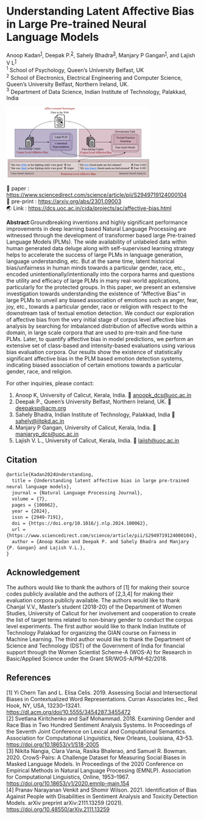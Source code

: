 # Understanding Latent Affective Bias in Large Pre-trained Neural Language Models  </br>
Anoop Kadan<sup>[1](#author1)</sup>, Deepak P.<sup>[2](#author2)</sup>, Sahely Bhadra<sup>[3](#author3)</sup>, Manjary P Gangan<sup>[1](#author1)</sup>, and Lajish V L<sup>[1](#author1)</sup> </br>
<a name="author1"><sup>1</sup></a> School of Psychology, Queen’s University Belfast, UK </br>
<a name="author2"><sup>2</sup></a> School of Electronics, Electrical Engineering and Computer Science, Queen’s University Belfast, Northern Ireland, UK.</br>
<a name="author3"><sup>3</sup></a> Department of Data Science, Indian Institute of Technology, Palakkad, India

<img src= 'images/architecture.png' style="max-width: 75%;"> 


:memo: paper : https://www.sciencedirect.com/science/article/pii/S2949719124000104 </br>
:memo: pre-print : https://arxiv.org/abs/2301.09003 </br>
:earth_asia: Link : https://dcs.uoc.ac.in/cida/projects/ac/affective-bias.html

**Abstract**:Groundbreaking inventions and highly significant performance improvements in deep learning based Natural Language Processing are witnessed through the development of transformer based large Pre-trained Language Models (PLMs). The wide availability of unlabeled data within human generated data deluge along with self-supervised learning strategy helps to accelerate the success of large PLMs in language generation, language understanding, etc. But at the same time, latent historical bias/unfairness in human minds towards a particular gender, race, etc., encoded unintentionally/intentionally into the corpora harms and questions the utility and efficacy of large PLMs in many real-world applications, particularly for the protected groups. In this paper, we present an extensive investigation towards understanding the existence of “Affective Bias” in large PLMs to unveil any biased association of emotions such as anger, fear, joy, etc., towards a particular gender, race or religion with respect to the downstream task of textual emotion detection. We conduct our exploration of affective bias from the very initial stage of corpus level affective bias analysis by searching for imbalanced distribution of affective words within a domain, in large scale corpora that are used to pre-train and fine-tune PLMs. Later, to quantify affective bias in model predictions, we perform an extensive set of class-based and intensity-based evaluations using  various bias evaluation corpora. Our results show the existence of statistically significant affective bias in the PLM based emotion detection systems, indicating biased association of certain emotions towards a particular gender, race, and religion.

For other inquiries, please contact: </br>
1. Anoop K, University of Calicut, Kerala, India. :email: anoopk_dcs@uoc.ac.in </br> 
2. Deepak P., Queen’s University Belfast, Northern Ireland, UK. :email: deepaksp@acm.org </br>
3. Sahely Bhadra, Indian Institute of Technology, Palakkad, India :email:  sahely@iitpkd.ac.in </br>
4. Manjary P Gangan, University of Calicut, Kerala, India. :email: manjaryp_dcs@uoc.ac.in </br>
5. Lajish V. L., University of Calicut, Kerala, India. :email: lajish@uoc.ac.in

## Citation
```
@article{Kadan2024Understanding,
  title = {Understanding latent affective bias in large pre-trained neural language models},
  journal = {Natural Language Processing Journal},
  volume = {7},
  pages = {100062},
  year = {2024},
  issn = {2949-7191},
  doi = {https://doi.org/10.1016/j.nlp.2024.100062},
  url = {https://www.sciencedirect.com/science/article/pii/S2949719124000104},
  author = {Anoop Kadan and Deepak P. and Sahely Bhadra and Manjary {P. Gangan} and Lajish V.L.},
}
```

## Acknowledgement
The authors would like to thank the authors of [1] for making their source codes publicly available and the authors of [2,3,4] for making their evaluation corpora publicly available. The authors would like to thank Chanjal V.V., Master’s student (2018-20) of the Department of Women Studies, University of Calicut for her involvement and cooperation to create the list of target terms related to non-binary gender to conduct the corpus level experiments. The first author would like to thank Indian Institute of Technology Palakkad for organizing the GIAN course on Fairness in Machine Learning. The third author would like to thank the Department of Science and Technology (DST) of the Government of India for financial support through the Women Scientist Scheme-A (WOS-A) for Research in Basic/Applied Science under the Grant SR/WOS-A/PM-62/2018.

## References
[1] Yi Chern Tan and L. Elisa Celis. 2019. Assessing Social and Intersectional Biases in Contextualized Word Representations. Curran Associates Inc., Red Hook, NY, USA, 13230–13241. https://dl.acm.org/doi/10.5555/3454287.3455472 </br>
[2] Svetlana Kiritchenko and Saif Mohammad. 2018. Examining Gender and Race Bias in Two Hundred Sentiment Analysis Systems. In Proceedings of the Seventh Joint Conference on Lexical and Computational Semantics. Association for Computational Linguistics, New Orleans, Louisiana, 43–53. https://doi.org/10.18653/v1/S18-2005 </br>
[3] Nikita Nangia, Clara Vania, Rasika Bhalerao, and Samuel R. Bowman. 2020. CrowS-Pairs: A Challenge Dataset for Measuring Social Biases in Masked Language Models. In Proceedings of the 2020 Conference on Empirical Methods in Natural Language Processing (EMNLP). Association for Computational Linguistics, Online, 1953–1967. https://doi.org/10.18653/v1/2020.emnlp-main.154 </br>
[4] Pranav Narayanan Venkit and Shomir Wilson. 2021. Identification of Bias Against People with Disabilities in Sentiment Analysis and Toxicity Detection Models. arXiv preprint arXiv:2111.13259 (2021). https://doi.org/10.48550/arXiv.2111.13259</br>
